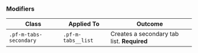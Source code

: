 ### Modifiers

| Class | Applied To | Outcome |
| -- | -- | -- |
| `.pf-m-tabs-secondary` | `.pf-m-tabs__list` | Creates a secondary tab list. **Required** |
